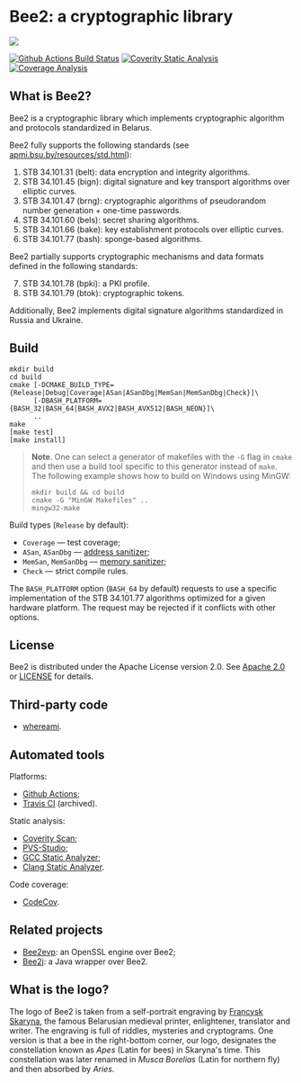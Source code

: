 # Bee2: a cryptographic library

![](img/bee2.png)

[![Github Actions Build Status](https://github.com/agievich/bee2/actions/workflows/build.yml/badge.svg)](https://github.com/agievich/bee2/actions/workflows/build.yml)
[![Coverity Static Analysis](https://scan.coverity.com/projects/8544/badge.svg)](https://scan.coverity.com/projects/agievich-bee2)
[![Coverage Analysis](https://codecov.io/gh/agievich/bee2/coverage.svg?branch=master)](https://codecov.io/gh/agievich/bee2?branch=master)

## What is Bee2?

Bee2 is a cryptographic library which implements cryptographic 
algorithm and protocols standardized in Belarus. 

Bee2 fully supports the following standards 
(see [apmi.bsu.by/resources/std.html](http://apmi.bsu.by/resources/std.html)):

1. STB 34.101.31 (belt): data encryption and integrity algorithms.
2. STB 34.101.45 (bign): digital signature and key transport algorithms 
   over elliptic curves.
3. STB 34.101.47 (brng): cryptographic algorithms of pseudorandom number 
   generation + one-time passwords.
4. STB 34.101.60 (bels): secret sharing algorithms.
5. STB 34.101.66 (bake): key establishment protocols over elliptic curves. 
6. STB 34.101.77 (bash): sponge-based algorithms. 

Bee2 partially supports cryptographic mechanisms and data formats defined in 
the following standards:

7. STB 34.101.78 (bpki): a PKI profile. 
8. STB 34.101.79 (btok): cryptographic tokens. 

Additionally, Bee2 implements digital signature algorithms standardized in 
Russia and Ukraine.

## Build

```
mkdir build
cd build
cmake [-DCMAKE_BUILD_TYPE={Release|Debug|Coverage|ASan|ASanDbg|MemSan|MemSanDbg|Check}]\
      [-DBASH_PLATFORM={BASH_32|BASH_64|BASH_AVX2|BASH_AVX512|BASH_NEON}]\
      ..
make
[make test]
[make install]
```

> **Note**. One can select a generator of makefiles with the `-G` flag in 
`cmake` and then use a build tool specific to this generator instead of `make`. 
The following example shows how to build on Windows using MinGW: 
> ```
> mkdir build && cd build
> cmake -G "MinGW Makefiles" ..
> mingw32-make
> ```

Build types (`Release` by default):
   
*  `Coverage` — test coverage;
*  `ASan`, `ASanDbg` — [address sanitizer](http://en.wikipedia.org/wiki/AddressSanitizer);
*  `MemSan`, `MemSanDbg` — [memory sanitizer](http://code.google.com/p/memory-sanitizer/);
*  `Check` — strict compile rules.

The `BASH_PLATFORM` option (`BASH_64` by default) requests to use a specific
implementation of the STB 34.101.77 algorithms optimized for a given hardware
platform. The request may be rejected if it conflicts with other options.

## License

Bee2 is distributed under the Apache License version 2.0. See 
[Apache 2.0](http://www.apache.org/licenses/LICENSE-2.0) or 
[LICENSE](LICENSE.txt) for details.

## Third-party code

* [whereami](https://github.com/gpakosz/whereami).

## Automated tools

Platforms:

* [Github Actions](https://github.com/agievich/bee2/actions);
* [Travis CI](https://app.travis-ci.com/github/agievich/bee2) (archived).

Static analysis:

* [Coverity Scan](https://scan.coverity.com/projects/agievich-bee2);
* [PVS-Studio](https://pvs-studio.com/en/pvs-studio/?utm_source=website&utm_medium=github&utm_campaign=open_source);
* [GCC Static Analyzer](https://gcc.gnu.org/wiki/StaticAnalyzer);
* [Clang Static Analyzer](https://clang-analyzer.llvm.org/).

Code coverage:

* [CodeCov](https://app.codecov.io/gh/agievich/bee2?branch=master).

## Related projects

* [Bee2evp](https://github.com/bcrypto/bee2evp): an OpenSSL engine over Bee2;
* [Bee2j](https://github.com/bcrypto/bee2j): a Java wrapper over Bee2.

## What is the logo?

The logo of Bee2 is taken from a self-portrait engraving by 
[Francysk Skaryna](https://en.wikipedia.org/wiki/Francysk_Skaryna), the famous 
Belarusian medieval printer, enlightener, translator and writer. The engraving
is full of riddles, mysteries and cryptograms. One version is that a bee in the
right-bottom corner, our logo, designates the constellation known as *Apes*
(Latin for bees) in Skaryna's time. This constellation was later renamed in
*Musca Borelias* (Latin for northern fly) and then absorbed by *Aries*.

